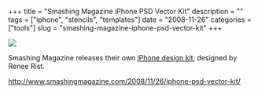 +++
title = "Smashing Magazine iPhone PSD Vector Kit"
description = ""
tags = ["iphone", "stencils", "templates"]
date = "2008-11-26"
categories = ["tools"]
slug = "smashing-magazine-iphone-psd-vector-kit"
+++


<div class="tool-screenshot mb1"><a href="http://www.smashingmagazine.com/2008/11/26/iphone-psd-vector-kit/"><img id="bluga-thumbnail-2831" class="bluga-thumbnail custom" src="//konigi.com/media/bluga/
wt523233a4cdbc8_custom.jpg"/></a></div><p>Smashing Magazine releases their own <a href="http://www.smashingmagazine.com/2008/11/26/iphone-psd-vector-kit/">iPhone design kit</a>, designed by Renee Rist.</p>
  
<p><a href="http://www.smashingmagazine.com/2008/11/26/iphone-psd-vector-kit/">http://www.smashingmagazine.com/2008/11/26/iphone-psd-vector-kit/</a></p>
      
